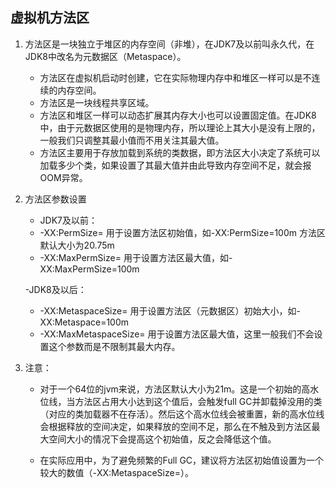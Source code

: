 ## 虚拟机方法区

1. 方法区是一块独立于堆区的内存空间（非堆），在JDK7及以前叫永久代，在JDK8中改名为元数据区（Metaspace）。
    - 方法区在虚拟机启动时创建，它在实际物理内存中和堆区一样可以是不连续的内存空间。
    - 方法区是一块线程共享区域。
    - 方法区和堆区一样可以动态扩展其内存大小也可以设置固定值。在JDK8中，由于元数据区使用的是物理内存，所以理论上其大小是没有上限的，一般我们只调整其最小值而不用关注其最大值。
    - 方法区主要用于存放加载到系统的类数据，即方法区大小决定了系统可以加载多少个类，如果设置了其最大值并由此导致内存空间不足，就会报OOM异常。

2. 方法区参数设置
    - JDK7及以前： 
    - -XX:PermSize= 用于设置方法区初始值，如-XX:PermSize=100m 方法区默认大小为20.75m
    - -XX:MaxPermSize= 用于设置方法区最大值，如-XX:MaxPermSize=100m 

    -JDK8及以后：
    - -XX:MetaspaceSize= 用于设置方法区（元数据区）初始大小，如-XX:Metaspace=100m
    - -XX:MaxMetaspaceSize= 用于设置方法区最大值，这里一般我们不会设置这个参数而是不限制其最大内存。

3. 注意： 
    - 对于一个64位的jvm来说，方法区默认大小为21m。这是一个初始的高水位线，当方法区占用大小达到这个值后，会触发full GC并卸载掉没用的类（对应的类加载器不在存活）。然后这个高水位线会被重置，新的高水位线会根据释放的空间决定，如果释放的空间不足，那么在不触及到方法区最大空间大小的情况下会提高这个初始值，反之会降低这个值。

    - 在实际应用中，为了避免频繁的Full GC，建议将方法区初始值设置为一个较大的数值（-XX:MetaspaceSize=）。